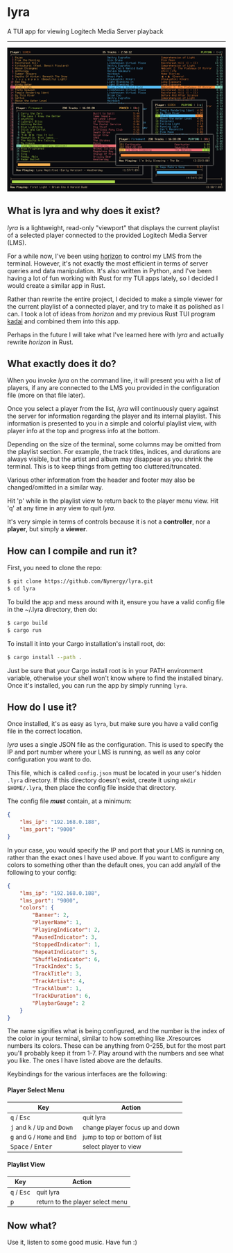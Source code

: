 # lyra

A TUI app for viewing Logitech Media Server playback

------------------------------------------------------------------------------

![Showcase of lyra](showcase.jpg)

## What is lyra and why does it exist?

_lyra_ is a lightweight, read-only "viewport" that displays the current playlist
of a selected player connected to the provided Logitech Media Server (LMS).

For a while now, I've been using [horizon](https://github.com/Nynergy/horizon)
to control my LMS from the terminal. However, it's not exactly the most
efficient in terms of server queries and data manipulation. It's also written in
Python, and I've been having a lot of fun working with Rust for my TUI apps
lately, so I decided I would create a similar app in Rust.

Rather than rewrite the entire project, I decided to make a simple viewer for
the current playlist of a connected player, and try to make it as polished as I
can. I took a lot of ideas from _horizon_ and my previous Rust TUI program
[kadai](https://github.com/Nynergy/kadai) and combined them into this app.

Perhaps in the future I will take what I've learned here with _lyra_ and
actually rewrite _horizon_ in Rust.

## What exactly does it do?

When you invoke _lyra_ on the command line, it will present you with a list of
players, if any are connected to the LMS you provided in the configuration file
(more on that file later).

Once you select a player from the list, _lyra_ will continuously query against
the server for information regarding the player and its internal playlist. This
information is presented to you in a simple and colorful playlist view, with
player info at the top and progress info at the bottom.

Depending on the size of the terminal, some columns may be omitted from the
playlist section. For example, the track titles, indices, and durations are
always visible, but the artist and album may disappear as you shrink the
terminal. This is to keep things from getting too cluttered/truncated.

Various other information from the header and footer may also be changed/omitted
in a similar way.

Hit 'p' while in the playlist view to return back to the player menu view. Hit
'q' at any time in any view to quit _lyra_.

It's very simple in terms of controls because it is not a **controller**, nor a
**player**, but simply a **viewer**.

## How can I compile and run it?

First, you need to clone the repo:

```bash
$ git clone https://github.com/Nynergy/lyra.git
$ cd lyra
```

To build the app and mess around with it, ensure you have a valid config file in
the ~/.lyra directory, then do:

```bash
$ cargo build
$ cargo run
```

To install it into your Cargo installation's install root, do:

```bash
$ cargo install --path .
```

Just be sure that your Cargo install root is in your PATH environment variable,
otherwise your shell won't know where to find the installed binary. Once it's
installed, you can run the app by simply running `lyra`.

## How do I use it?

Once installed, it's as easy as `lyra`, but make sure you have a valid config
file in the correct location.

_lyra_ uses a single JSON file as the configuration. This is used to specify the
IP and port number where your LMS is running, as well as any color configuration
you want to do.

This file, which is called `config.json` must be located in your user's hidden
`.lyra` directory. If this directory doesn't exist, create it using `mkdir
$HOME/.lyra`, then place the config file inside that directory.

The config file ***must*** contain, at a minimum:

```json
{
    "lms_ip": "192.168.0.188",
    "lms_port": "9000"
}
```

In your case, you would specify the IP and port that your LMS is running on,
rather than the exact ones I have used above. If you want to configure any
colors to something other than the default ones, you can add any/all of the
following to your config:

```json
{
    "lms_ip": "192.168.0.188",
    "lms_port": "9000",
    "colors": {
        "Banner": 2,
        "PlayerName": 1,
        "PlayingIndicator": 2,
        "PausedIndicator": 3,
        "StoppedIndicator": 1,
        "RepeatIndicator": 5,
        "ShuffleIndicator": 6,
        "TrackIndex": 5,
        "TrackTitle": 3,
        "TrackArtist": 4,
        "TrackAlbum": 1,
        "TrackDuration": 6,
        "PlaybarGauge": 2
    }
}
```

The name signifies what is being configured, and the number is the index of the
color in your terminal, similar to how something like .Xresources numbers its
colors. These can be anything from 0-255, but for the most part you'll probably
keep it from 1-7. Play around with the numbers and see what you like. The ones I
have listed above are the defaults.

Keybindings for the various interfaces are the following:

#### Player Select Menu

Key | Action
----|-------
<kbd>q</kbd> / <kbd>Esc</kbd> | quit lyra
<kbd>j</kbd> and <kbd>k</kbd> / <kbd>Up</kbd> and <kbd>Down</kbd> | change player focus up and down
<kbd>g</kbd> and <kbd>G</kbd> / <kbd>Home</kbd> and <kbd>End</kbd>| jump to top or bottom of list
<kbd>Space</kbd> / <kbd>Enter</kbd> | select player to view

#### Playlist View

Key | Action
----|-------
<kbd>q</kbd> / <kbd>Esc</kbd> | quit lyra
<kbd>p</kbd> | return to the player select menu

## Now what?

Use it, listen to some good music. Have fun :)

